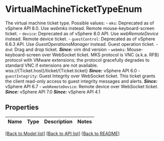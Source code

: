 # VirtualMachineTicketTypeEnum

The virtual machine ticket type.  Possible values: - `mks`:       Deprecated as of vSphere API 8.0. Use *webmks* instead.      Remote mouse-keyboard-screen ticket. - `device`:       Deprecated as of vSphere 8.0 API. Use *webRemoteDevice*   instead.      Remote device ticket. - `guestControl`:       Deprecated as of vSphere 6.6.3 API. Use   *GuestOperationsManager* instead.      Guest operation ticket. - `dnd`: Drag and drop ticket.      ***Since:*** vim dnd version - `webmks`: Mouse-keyboard-screen over WebSocket ticket.      MKS protocol is VNC (a.k.a. RFB) protocol with   VMware extensions; the protocol gracefully degrades   to standard VNC if extensions are not available.   wss://{Ticket.host}/ticket/{Ticket.ticket}      ***Since:*** vSphere API 6.0 - `guestIntegrity`: Guest Integrity over WebSocket ticket.      This ticket grants the client read-only access to guest integrity   messages and alerts.      ***Since:*** vSphere API 6.7 - `webRemoteDevice`: Remote device over WebSocket ticket.      ***Since:*** vSphere API 7.0  ***Since:*** vSphere API 4.1 

## Properties
Name | Type | Description | Notes
------------ | ------------- | ------------- | -------------

[[Back to Model list]](../README.md#documentation-for-models) [[Back to API list]](../README.md#documentation-for-api-endpoints) [[Back to README]](../README.md)



